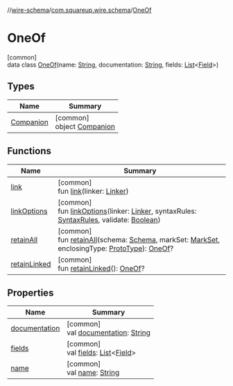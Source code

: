 //[wire-schema](../../../index.md)/[com.squareup.wire.schema](../index.md)/[OneOf](index.md)

# OneOf

[common]\
data class [OneOf](index.md)(name: [String](https://kotlinlang.org/api/latest/jvm/stdlib/kotlin/-string/index.html), documentation: [String](https://kotlinlang.org/api/latest/jvm/stdlib/kotlin/-string/index.html), fields: [List](https://kotlinlang.org/api/latest/jvm/stdlib/kotlin.collections/-list/index.html)&lt;[Field](../-field/index.md)&gt;)

## Types

| Name | Summary |
|---|---|
| [Companion](-companion/index.md) | [common]<br>object [Companion](-companion/index.md) |

## Functions

| Name | Summary |
|---|---|
| [link](link.md) | [common]<br>fun [link](link.md)(linker: [Linker](../-linker/index.md)) |
| [linkOptions](link-options.md) | [common]<br>fun [linkOptions](link-options.md)(linker: [Linker](../-linker/index.md), syntaxRules: [SyntaxRules](../-syntax-rules/index.md), validate: [Boolean](https://kotlinlang.org/api/latest/jvm/stdlib/kotlin/-boolean/index.html)) |
| [retainAll](retain-all.md) | [common]<br>fun [retainAll](retain-all.md)(schema: [Schema](../-schema/index.md), markSet: [MarkSet](../-mark-set/index.md), enclosingType: [ProtoType](../-proto-type/index.md)): [OneOf](index.md)? |
| [retainLinked](retain-linked.md) | [common]<br>fun [retainLinked](retain-linked.md)(): [OneOf](index.md)? |

## Properties

| Name | Summary |
|---|---|
| [documentation](documentation.md) | [common]<br>val [documentation](documentation.md): [String](https://kotlinlang.org/api/latest/jvm/stdlib/kotlin/-string/index.html) |
| [fields](fields.md) | [common]<br>val [fields](fields.md): [List](https://kotlinlang.org/api/latest/jvm/stdlib/kotlin.collections/-list/index.html)&lt;[Field](../-field/index.md)&gt; |
| [name](name.md) | [common]<br>val [name](name.md): [String](https://kotlinlang.org/api/latest/jvm/stdlib/kotlin/-string/index.html) |
